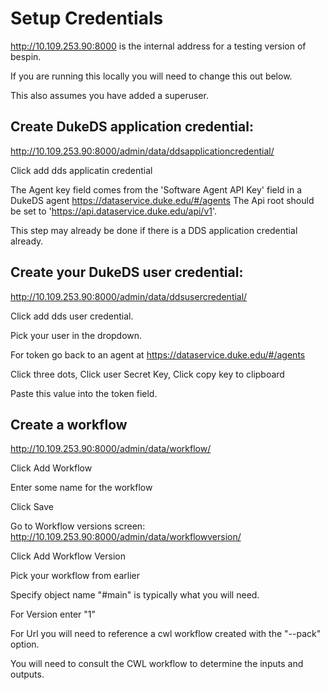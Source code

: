 # Setup Credentials
http://10.109.253.90:8000 is the internal address for a testing version of bespin.

If you are running this locally you will need to change this out below.

This also assumes you have added a superuser.

## Create DukeDS application credential:
http://10.109.253.90:8000/admin/data/ddsapplicationcredential/

Click add dds applicatin credential

The Agent key field comes from the 'Software Agent API Key' field in a DukeDS agent https://dataservice.duke.edu/#/agents
The Api root should be set to 'https://api.dataservice.duke.edu/api/v1'.

This step may already be done if there is a DDS application credential already.

## Create your DukeDS user credential:
http://10.109.253.90:8000/admin/data/ddsusercredential/

Click add dds user credential.

Pick your user in the dropdown.

For token go back to an agent at https://dataservice.duke.edu/#/agents

Click three dots, Click user Secret Key, Click copy key to clipboard

Paste this value into the token field.

## Create a workflow
http://10.109.253.90:8000/admin/data/workflow/

Click Add Workflow

Enter some name for the workflow

Click Save

Go to Workflow versions screen:
http://10.109.253.90:8000/admin/data/workflowversion/

Click Add Workflow Version

Pick your workflow from earlier

Specify object name "#main" is typically what you will need.

For Version enter "1"

For Url you will need to reference a cwl workflow created with the "--pack" option.

You will need to consult the CWL workflow to determine the inputs and outputs.






